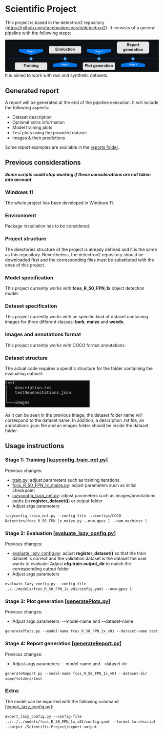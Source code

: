 # Scientific Project


This project is based in the detectron2 repository (https://github.com/facebookresearch/detectron2). It consists of a general pipeline with the following steps:

![Pipeline](/docs/pipeline.png)
It is aimed to work with real and synthetic datasets.


## Generated report
A report will be generated at the end of the pipeline execution. It will include the following aspects:
- Dataset description
- Optional extra information
- Model training plots
- Test plots using the provided dataset
- Images & their predictions

Some report examples are available in the [reports folder](/reports).


## Previous considerations
***Some scripts could stop working if these considerations are not taken into account.***
### Windows 11
The whole project has been developed in Windows 11.
### Environment
Package installation has to be considered.
### Project structure
The directories structure of the project is already defined and it is the same as this repository. Nevertheless, the detectron2 repository should be downloaded first and the corresponding files must be substituted with the ones of this project.
### Model specification
This project currently works with **fcos_R_50_FPN_1x** object detection model.
### Dataset specification
This project currently works with an specific kind of dataset containing images for three different classes: **bark**, **maize** and **weeds**.
### Images and annotations format
This project currently works with COCO format annotations.
### Dataset structure
The actual code requires a specific structure for the folder containing the evaluating dataset:

![Dataset structure](/docs/datasetStructure.jpg)

As it can be seen in the previous image, the dataset folder name will correspond to the dataset name. In addition, a description .txt file, an annotations .json file and an images folder should be inside the dataset folder.


## Usage instructions
### Stage 1: Training [[lazyconfig_train_net.py](detectron2-code/tools/lazyconfig_train_net.py)]
Previous changes:
- [train.py](detectron2-code/configs/common/train.py): adjust parameters such as training iterations
- [fcos_R_50_FPN_1x_maize.py](detectron2-code/configs/COCO-Detection/fcos_R_50_FPN_1x_maize.py): adjust parameters such as initial checkpoint
- [lazyconfig_train_net.py](detectron2-code/tools/lazyconfig_train_net.py): adjust parameters such as images/annotations paths (in **register_dataset()**) or output folder
- Adjust args parameters

`lazyconfig_train_net.py --config-file ../configs/COCO-Detection/fcos_R_50_FPN_1x_maize.py --num-gpus 1 --num-machines 1`
### Stage 2: Evaluation [[evaluate_lazy_config.py](detectron2-code/tools/evaluate_lazy_config.py)]
Previous changes:
- [evaluate_lazy_config.py](detectron2-code/tools/evaluate_lazy_config.py): adjust **register_dataset()** so that the train dataset is correct and the validation dataset is the dataset the user wants to evaluate. Adjust **cfg.train.output_dir** to match the corresponding output folder
- Adjust args parameters

`evaluate_lazy_config.py --config-file ../../models/fcos_R_50_FPN_1x_v01/config.yaml --num-gpus 1`
### Stage 3: Plot generation [[generatePlots.py](generation/generatePlots.py)]
Previous changes:
- Adjust args parameters: --model-name and --dataset-name

`generatePlots.py --model-name fcos_R_50_FPN_1x_v01 --dataset-name test`
### Stage 4: Report generation [[generateReport.py](generation/generateReport.py)]
Previous changes:
- Adjust args parameters: --model-name and --dataset-dir

`generateReport.py --model-name fcos_R_50_FPN_1x_v01 --dataset-dir some/folders/test`
### Extra:
The model can be exported with the following command [[export_lazy_config.py](detectron2-code/tools/deploy/export_lazy_config.py)]:

`export_lazy_config.py --config-file ../../../models/fcos_R_50_FPN_1x_v01/config.yaml --format torchscript --output /Scientific-Project/export-output`




